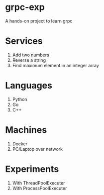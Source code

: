 # grpc-exp
A hands-on project to learn grpc

# Services
1. Add two numbers
2. Reverse a string
3. Find maximum element in an integer array

# Languages
1. Python
2. Go
3. C++

# Machines
1. Docker
2. PC/Laptop over network

# Experiments
1. With ThreadPoolExecuter
2. With ProcessPoolExecuter
